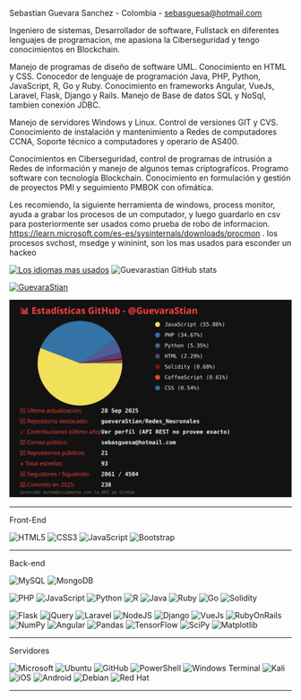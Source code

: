 Sebastian Guevara Sanchez - Colombia - sebasguesa@hotmail.com


Ingeniero de sistemas, Desarrollador de software, Fullstack en diferentes lenguajes de programacion, me apasiona la Ciberseguridad y tengo conocimientos en Blockchain.


Manejo de programas de diseño de software UML. Conocimiento en HTML y CSS.
Conocedor de lenguaje de programación Java, PHP, Python, JavaScript, R, Go y Ruby.
Conocimiento en frameworks Angular, VueJs, Laravel, Flask, Django y Rails. 
Manejo de Base de datos SQL y NoSql, tambien conexión JDBC.


Manejo de servidores Windows y Linux. Control de versiones GIT y CVS.
Conocimiento de instalación y mantenimiento a Redes de computadores CCNA, Soporte técnico a computadores y operario de AS400.


Conocimientos en Ciberseguridad, control de programas de intrusión a Redes de información y manejo de algunos temas criptografícos.
Programo software con tecnología Blockchain. Conocimiento en formulación y gestión de proyectos PMI y seguimiento PMBOK con ofimática. 

Les recomiendo, la siguiente herramienta de windows, process monitor, ayuda a grabar los procesos de un computador, y luego guardarlo en csv para posteriormente ser usados como prueba de robo de informacion. https://learn.microsoft.com/es-es/sysinternals/downloads/procmon . los procesos svchost, msedge y wininint, son los mas usados para esconder un hackeo



[![Los idiomas mas usados](https://github-readme-stats.vercel.app/api/top-langs/?username=guevaraStian&layout=compact&theme=dark)](https://github.com/guevaraStian)
![Guevarastian GitHub stats](https://github-readme-stats.vercel.app/api?username=guevaraStian&show_icons=true&theme=radical)

[![GuevaraStian](https://github-readme-activity-graph.vercel.app/graph?username=guevaraStian&theme=react-dark)](https://github.com/ashutosh00710/github-readme-activity-graph)


![GitHub](./Estadisticas_Github.svg)

------------ 
Front-End


![HTML5](https://img.shields.io/badge/html5-%23E34F26.svg?style=for-the-badge&logo=html5&logoColor=white) ![CSS3](https://img.shields.io/badge/css3-%231572B6.svg?style=for-the-badge&logo=css3&logoColor=white) ![JavaScript](https://img.shields.io/badge/javascript-%23323330.svg?style=for-the-badge&logo=javascript&logoColor=%23F7DF1E) ![Bootstrap](https://img.shields.io/badge/bootstrap-%238511FA.svg?style=for-the-badge&logo=bootstrap&logoColor=white) 

------------ 
Back-end 


![MySQL](https://img.shields.io/badge/mysql-4479A1.svg?style=for-the-badge&logo=mysql&logoColor=white) ![MongoDB](https://img.shields.io/badge/MongoDB-%234ea94b.svg?style=for-the-badge&logo=mongodb&logoColor=white) 


![PHP](https://img.shields.io/badge/php-%23777BB4.svg?style=for-the-badge&logo=php&logoColor=white) ![JavaScript](https://img.shields.io/badge/javascript-%23323330.svg?style=for-the-badge&logo=javascript&logoColor=%23F7DF1E) ![Python](https://img.shields.io/badge/python-3670A0?style=for-the-badge&logo=python&logoColor=ffdd54) ![R](https://img.shields.io/badge/r-%23276DC3.svg?style=for-the-badge&logo=r&logoColor=white) ![Java](https://img.shields.io/badge/java-%23ED8B00.svg?style=for-the-badge&logo=openjdk&logoColor=white)
![Ruby](https://img.shields.io/badge/Ruby-CC342D?logo=Ruby&logoColor=white) ![Go](https://img.shields.io/badge/Go-00ADD8?logo=Go&logoColor=white&style=for-the-badge) ![Solidity](https://img.shields.io/badge/Solidity-363636?style=for-the-badge&logo=solidity&logoColor=white)



![Flask](https://img.shields.io/badge/flask-%23000.svg?style=for-the-badge&logo=flask&logoColor=white) ![jQuery](https://img.shields.io/badge/jquery-%230769AD.svg?style=for-the-badge&logo=jquery&logoColor=white) ![Laravel](https://img.shields.io/badge/laravel-%23FF2D20.svg?style=for-the-badge&logo=laravel&logoColor=white) ![NodeJS](https://img.shields.io/badge/node.js-6DA55F?style=for-the-badge&logo=node.js&logoColor=white) ![Django](https://img.shields.io/badge/django-%23092E20.svg?style=for-the-badge&logo=django&logoColor=white) ![VueJs](https://img.shields.io/badge/Vue.js-35495E?style=for-the-badge&logo=vuedotjs&logoColor=4FC08D) ![RubyOnRails](https://img.shields.io/badge/Ruby_on_Rails-CC0000?logo=ruby-on-rails&logoColor=White) ![NumPy](https://img.shields.io/badge/numpy-%23013243.svg?style=for-the-badge&logo=numpy&logoColor=white) ![Angular](https://img.shields.io/badge/angular-%23DD0031.svg?style=for-the-badge&logo=angular&logoColor=white) ![Pandas](https://img.shields.io/badge/pandas-%23150458.svg?style=for-the-badge&logo=pandas&logoColor=white) ![TensorFlow](https://img.shields.io/badge/TensorFlow-%23FF6F00.svg?style=for-the-badge&logo=TensorFlow&logoColor=white) ![SciPy](https://img.shields.io/badge/SciPy-%230C55A5.svg?style=for-the-badge&logo=scipy&logoColor=%white)  ![Matplotlib](https://img.shields.io/badge/Matplotlib-%23ffffff.svg?style=for-the-badge&logo=Matplotlib&logoColor=black) 

---------------------
 
Servidores


![Microsoft](https://img.shields.io/badge/Microsoft-0078D4?style=for-the-badge&logo=microsoft&logoColor=white) ![Ubuntu](https://img.shields.io/badge/Ubuntu-E95420?style=for-the-badge&logo=ubuntu&logoColor=white) ![GitHub](https://img.shields.io/badge/github-%23121011.svg?style=for-the-badge&logo=github&logoColor=white) ![PowerShell](https://img.shields.io/badge/PowerShell-%235391FE.svg?style=for-the-badge&logo=powershell&logoColor=white) ![Windows Terminal](https://img.shields.io/badge/Windows%20Terminal-%234D4D4D.svg?style=for-the-badge&logo=windows-terminal&logoColor=white) ![Kali](https://img.shields.io/badge/Kali-268BEE?style=for-the-badge&logo=kalilinux&logoColor=white) ![iOS](https://img.shields.io/badge/iOS-000000?style=for-the-badge&logo=ios&logoColor=white)  ![Android](https://img.shields.io/badge/Android-3DDC84?style=for-the-badge&logo=android&logoColor=white) ![Debian](https://img.shields.io/badge/Debian-D70A53?style=for-the-badge&logo=debian&logoColor=white) ![Red Hat](https://img.shields.io/badge/Red%20Hat-EE0000?style=for-the-badge&logo=redhat&logoColor=white) 

-----------------------








  

